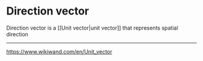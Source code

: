# Direction vector

Direction vector is a [[Unit vector|unit vector]] that represents spatial direction

---

https://www.wikiwand.com/en/Unit_vector